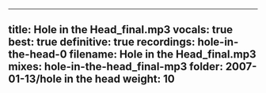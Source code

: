 
---
title: Hole in the Head_final.mp3
vocals: true
best: true
definitive: true
recordings: hole-in-the-head-0
filename: Hole in the Head_final.mp3
mixes: hole-in-the-head_final-mp3
folder: 2007-01-13/hole in the head
weight: 10
---
